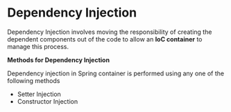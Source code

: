 # Dependency Injection

Dependency Injection involves moving the responsibility of creating the dependent components out of the code to allow an **IoC container** to manage this process.

**Methods for Dependency Injection**

Dependency injection in Spring container is performed using any one of the following methods

* Setter Injection
* Constructor Injection



